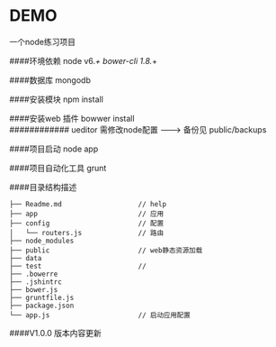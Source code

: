 ﻿DEMO
===========================
一个node练习项目

####环境依赖
node v6.*+
bower-cli 1.8.*+

####数据库
mongodb

####安装模块
npm install  

####安装web 插件
bowwer install  
############ ueditor 需修改node配置 ---> 备份见 public/backups

####项目启动
node app 

####项目自动化工具
grunt



####目录结构描述
```
├── Readme.md                   // help
├── app                         // 应用
├── config                      // 配置
│   └── routers.js              // 路由
├── node_modules
├── public                      // web静态资源加载
├── data
├── test                        // 
├── .bowerre
├── .jshintrc
├── bower.js
├── gruntfile.js
├── package.json
└── app.js                      // 启动应用配置
```
####V1.0.0 版本内容更新